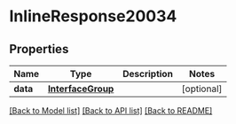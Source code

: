 # InlineResponse20034

## Properties
Name | Type | Description | Notes
------------ | ------------- | ------------- | -------------
**data** | [**InterfaceGroup**](InterfaceGroup.md) |  | [optional] 

[[Back to Model list]](../README.md#documentation-for-models) [[Back to API list]](../README.md#documentation-for-api-endpoints) [[Back to README]](../README.md)

